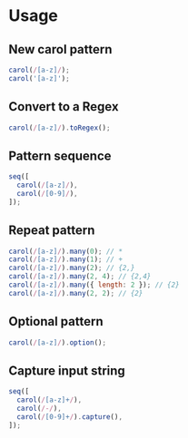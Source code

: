 # Usage

## New carol pattern
```js
carol(/[a-z]/);
carol('[a-z]');
```

## Convert to a Regex
```js
carol(/[a-z]/).toRegex();
```

## Pattern sequence
```js
seq([
  carol(/[a-z]/),
  carol(/[0-9]/),
]);
```

## Repeat pattern
```js
carol(/[a-z]/).many(0); // *
carol(/[a-z]/).many(1); // +
carol(/[a-z]/).many(2); // {2,}
carol(/[a-z]/).many(2, 4); // {2,4}
carol(/[a-z]/).many({ length: 2 }); // {2}
carol(/[a-z]/).many(2, 2); // {2}
```

## Optional pattern
```js
carol(/[a-z]/).option();
```

## Capture input string
```js
seq([
  carol(/[a-z]+/),
  carol(/-/),
  carol(/[0-9]+/).capture(),
]);
```
